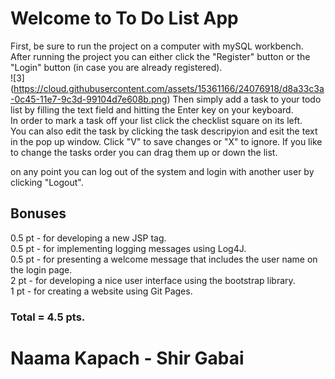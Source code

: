 # Welcome to To Do List App

First, be sure to run the project on a computer with mySQL workbench.  
After running the project you can either click the "Register" button or the "Login" button (in case you are already registered).  
![3] (https://cloud.githubusercontent.com/assets/15361166/24076918/d8a33c3a-0c45-11e7-9c3d-99104d7e608b.png)
Then simply add a task to your todo list by filling the text field and hitting the Enter key on your keyboard.  
In order to mark a task off your list click the checklist square on its left.  
You can also edit the task by clicking the task descripyion and esit the text in the pop up window. Click "V" to save changes or "X" to ignore.
If you like to change the tasks order you can drag them up or down the list.

on any point you can log out of the system and login with another user by clicking "Logout".

## Bonuses

0.5 pt - for developing a new JSP tag.   
0.5 pt - for implementing logging messages using Log4J.  
0.5 pt - for presenting a welcome message that includes the user name on the login page.  
2 pt - for developing a nice user interface using the bootstrap library.  
1 pt - for creating a website using Git Pages.  

### Total = 4.5 pts.

# Naama Kapach - Shir Gabai
